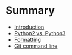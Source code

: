 # Summary

* [Introduction](README.md)
* [Python2 vs. Python3](python2-vs-python3.md)
* [Formatting](formatting.md)
* [Git command line](git-command-line.md)

